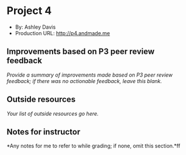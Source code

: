 # Project 4

- By: Ashley Davis
- Production URL: http://p4.andmade.me

## Improvements based on P3 peer review feedback

_Provide a summary of improvements made based on P3 peer review feedback; if there was no actionable feedback, leave this blank._

## Outside resources

_Your list of outside resources go here._

## Notes for instructor

*Any notes for me to refer to while grading; if none, omit this section.*ff
